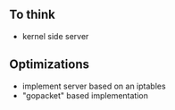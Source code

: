 To think
--------
* kernel side server

Optimizations
-------------
* implement server based on an iptables
* "gopacket" based implementation

